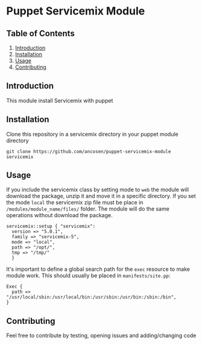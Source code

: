 Puppet Servicemix Module
========================

## <a name='TOC'>Table of Contents</a>

  1. [Introduction](#Introduction)
  1. [Installation](#Installation)
  1. [Usage](#Usage)
  1. [Contributing](#Contributing)

## <a name='Introduction'>Introduction</a>

This module install Servicemix with puppet

## <a name='Installation'>Installation</a>

Clone this repository in a servicemix directory in your puppet module directory

	git clone https://github.com/ancosen/puppet-servicemix-module servicemix

## <a name='Usage'>Usage</a>

If you include the servicemix class by setting mode to `web` the module will download the package, unzip it and move it 
in a specific directory. If you set the mode `local` the servicemix zip file must be place in `/modules/module_name/files/` 
folder. The module will do the same operations without download the package.

	servicemix::setup { "servicemix":
	  version => "5.0.1",
	  family => "servicemix-5",
	  mode => "local",
	  path => "/opt/",
	  tmp => "/tmp/"
	  }

It's important to define a global search path for the `exec` resource to make module work. 
This should usually be placed in `manifests/site.pp`:

	Exec {
	  path => "/usr/local/sbin:/usr/local/bin:/usr/sbin:/usr/bin:/sbin:/bin",
	}

## <a name='Contributing'>Contributing</a>

Feel free to contribute by testing, opening issues and adding/changing code
